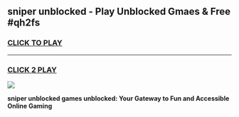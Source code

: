 
## sniper unblocked - Play Unblocked Gmaes & Free #qh2fs
<h3>
<a href="https://news.freeplayer.one?title=sniper_unblocked&ref=03M">CLICK TO PLAY</a></h3>
<hr>

<h3>
<a href="https://news.freeplayer.one?title=sniper_unblocked&ref=03M">CLICK 2 PLAY</a>
  
</h3>

<a href="https://news.freeplayer.one?title=sniper_unblocked&ref=03M"><img src="https://clearcache.store/games.png"></a>


**sniper unblocked games unblocked: Your Gateway to Fun and Accessible Online Gaming**
